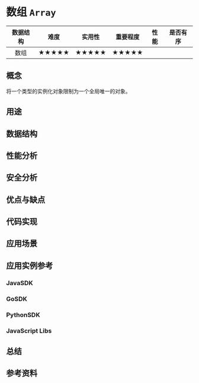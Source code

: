 # 数组 `Array`

| 数据结构 | 难度  | 实用性 | 重要程度 | 性能 | 是否有序 |
| :------: | :---: | :----: | :------: | :--: | :------: |
|   数组   | ★★★★★ | ★★★★★  |  ★★★★★   |      |          |

## 概念

将一个类型的实例化对象限制为一个全局唯一的对象。

## 用途



## 数据结构



## 性能分析



## 安全分析



## 优点与缺点



## 代码实现



## 应用场景



## 应用实例参考

### JavaSDK

### GoSDK

### PythonSDK

### JavaScript Libs



## 总结



## 参考资料






